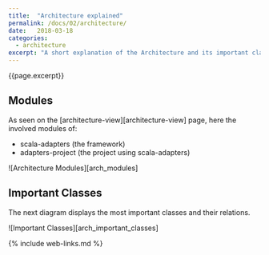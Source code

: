 ```yaml
---
title:  "Architecture explained"
permalink: /docs/02/architecture/
date:   2018-03-18
categories:
  - architecture
excerpt: "A short explanation of the Architecture and its important classes."
---
```


{{page.excerpt}}

## Modules

As seen on the [architecture-view][architecture-view] page, here the involved modules of:
* scala-adapters (the framework)
* adapters-project (the project using scala-adapters)

![Architecture Modules][arch_modules]

## Important Classes

The next diagram displays the most important classes and their relations.

![Important Classes][arch_important_classes]


{% include web-links.md %}
